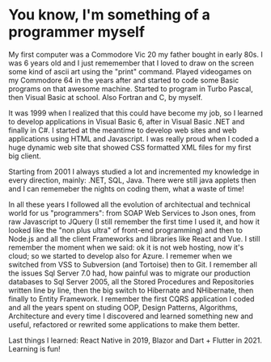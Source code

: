 # You know, I'm something of a programmer myself

My first computer was a Commodore Vic 20 my father bought in early 80s. I was 6 years old and I just rememember that I loved to draw on the screen some kind of ascii art using the "print" command. Played videogames on my Commodore 64 in the years after and started to code some Basic programs on that awesome machine. Started to program in Turbo Pascal, then Visual Basic at school. Also Fortran and C, by myself.

It was 1999 when I realized that this could have become my job, so I learned to develop applications in Visual Basic 6, after in Visual Basic .NET and finally in C#. I started at the meantime to develop web sites and web applications using HTML and Javascript. I was really proud when I coded a huge dynamic web site that showed CSS formatted XML files for my first big client.

Starting from 2001 I always studied a lot and incremented my knowledge in every direction, mainly: .NET, SQL, Java. There were still java applets then and I can rememeber the nights on coding them, what a waste of time!

In all these years I followed all the evolution of architectual and technical world for us "programmers": from SOAP Web Services to Json ones, from raw Javascript to JQuery (I still remember the first time I used it, and how it looked like the "non plus ultra" of front-end programming) and then to Node.js and all the client Frameworks and libraries like React and Vue.
I still remember the moment when we said: ok it is not web hosting, now it's cloud; so we started to develop also for Azure.
I rememer when we switched from VSS to Subversion (and Tortoise) then to Git.
I remember all the issues Sql Server 7.0 had, how painful was to migrate our production databases to Sql Server 2005, all the Stored Procedures and Repositories written line by line, then the big switch to Hibernate and NHibernate, then finally to Entity Framework.
I remember the first CQRS application I coded and all the years spent on studing OOP, Design Patterns, Algorithms, Architecture and every time I discovered and learned something new and useful, refactored or rewrited some applications to make them better.

Last things I learned: React Native in 2019, Blazor and Dart + Flutter in 2021.
Learning is fun!
